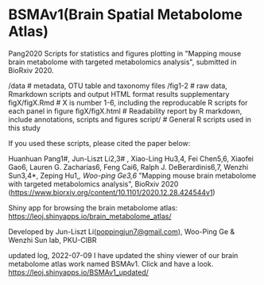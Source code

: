 # BSMAv1(Brain Spatial Metabolome Atlas)
Pang2020
Scripts for statistics and figures plotting in "Mapping mouse brain metabolome with targeted metabolomics analysis", submitted in BioRxiv 2020.

/data # metadata, OTU table and taxonomy files
/fig1-2 # raw data, Rmarkdown scripts and output HTML format results
supplementary figX/figX.Rmd # X is number 1-6, including the reproducable R scripts for each panel in figure
figX/figX.html # Readability report by R markdown, include annotations, scripts and figures
script/ # General R scripts used in this study

If you used these scripts, please cited the paper below:

Huanhuan Pang1#, Jun-Liszt Li2,3# ,  Xiao-Ling Hu3,4, Fei Chen5,6, Xiaofei Gao6, Lauren G. Zacharias6, Feng Cai6, Ralph J. DeBerardinis6,7,  Wenzhi Sun3,4*, Zeping Hu1,*, Woo-ping Ge3,6* "Mapping mouse brain metabolome with targeted metabolomics analysis", BioRxiv 2020 
(https://www.biorxiv.org/content/10.1101/2020.12.28.424544v1)


Shiny app for browsing the brain metabolome atlas: https://leoj.shinyapps.io/brain_metabolome_atlas/

Developed by Jun-Liszt Li(poppingjun7@gmail.com), Woo-Ping Ge & Wenzhi Sun lab, PKU-CIBR



updated log, 2022-07-09
I have updated the shiny viewer of our brain metabolome atlas work named BSMAv1. Click and have a look. 
https://leoj.shinyapps.io/BSMAv1_updated/
